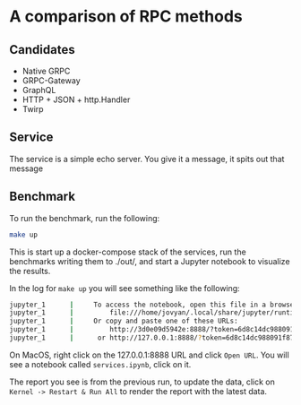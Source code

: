 # A comparison of RPC methods

## Candidates

 - Native GRPC
 - GRPC-Gateway
 - GraphQL
 - HTTP + JSON + http.Handler
 - Twirp

## Service

The service is a simple echo server. You give it a message, it spits out that message

## Benchmark

To run the benchmark, run the following:

``` sh
make up
```

This is start up a docker-compose stack of the services, run the benchmarks
writing them to ./out/, and start a Jupyter notebook to visualize the results.

In the log for `make up` you will see something like the following:

``` sh
jupyter_1      |     To access the notebook, open this file in a browser:
jupyter_1      |         file:///home/jovyan/.local/share/jupyter/runtime/nbserver-7-open.html
jupyter_1      |     Or copy and paste one of these URLs:
jupyter_1      |         http://3d0e09d5942e:8888/?token=6d8c14dc988091f87dd2e9beb9504177c664db445337eb3a
jupyter_1      |      or http://127.0.0.1:8888/?token=6d8c14dc988091f87dd2e9beb9504177c664db445337eb3a
```

On MacOS, right click on the 127.0.0.1:8888 URL and click `Open URL`. You will
see a notebook called `services.ipynb`, click on it.

The report you see is from the previous run, to update the data, click on
`Kernel -> Restart & Run All` to render the report with the latest data.
